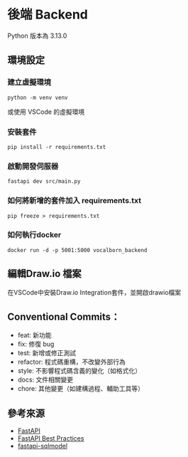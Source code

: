 # 後端 Backend
Python 版本為 3.13.0
## 環境設定
### 建立虛擬環境
```
python -m venv venv
```
或使用 VSCode 的虛擬環境
### 安裝套件
```
pip install -r requirements.txt
```
### 啟動開發伺服器
```
fastapi dev src/main.py
```
### 如何將新增的套件加入 requirements.txt
```
pip freeze > requirements.txt
```
### 如何執行docker
```
docker run -d -p 5001:5000 vocalborn_backend
```
## 編輯Draw.io 檔案
在VSCode中安裝Draw.io Integration套件，並開啟drawio檔案

## Conventional Commits：
- feat: 新功能
- fix: 修復 bug
- test: 新增或修正測試
- refactor: 程式碼重構，不改變外部行為
- style: 不影響程式碼含義的變化（如格式化）
- docs: 文件相關變更
- chore: 其他變更（如建構過程、輔助工具等）
## 參考來源
- [FastAPI](https://fastapi.tiangolo.com/)
- [FastAPI Best Practices](https://github.com/zhanymkanov/fastapi-best-practices)
- [fastapi-sqlmodel](https://github.com/anthonycepeda/fastapi-sqlmodel)